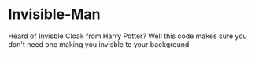 # Invisible-Man
Heard of Invisble Cloak from Harry Potter? Well this code makes sure you don't need one making you invisble to your background 
